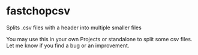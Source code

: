 # fastchopcsv
Splits .csv files with a header into multiple smaller files

You may use this in your own Projects or standalone to split some csv files.
Let me know if you find a bug or an improvement.
